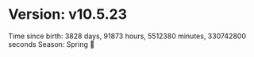 # Version: v10.5.23
Time since birth: 3828 days, 91873 hours, 5512380 minutes, 330742800 seconds
Season: Spring 🌸
